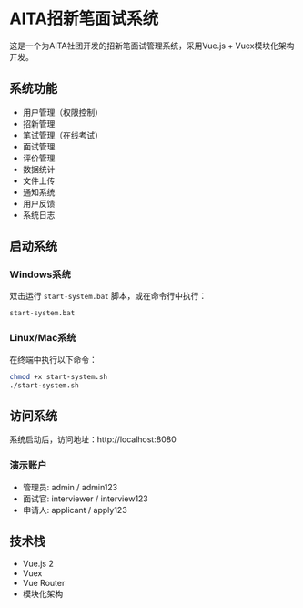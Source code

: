 # AITA招新笔面试系统

这是一个为AITA社团开发的招新笔面试管理系统，采用Vue.js + Vuex模块化架构开发。

## 系统功能

- 用户管理（权限控制）
- 招新管理
- 笔试管理（在线考试）
- 面试管理
- 评价管理
- 数据统计
- 文件上传
- 通知系统
- 用户反馈
- 系统日志

## 启动系统

### Windows系统

双击运行 `start-system.bat` 脚本，或在命令行中执行：

```
start-system.bat
```

### Linux/Mac系统

在终端中执行以下命令：

```bash
chmod +x start-system.sh
./start-system.sh
```

## 访问系统

系统启动后，访问地址：http://localhost:8080

### 演示账户

- 管理员: admin / admin123
- 面试官: interviewer / interview123
- 申请人: applicant / apply123

## 技术栈

- Vue.js 2
- Vuex
- Vue Router
- 模块化架构